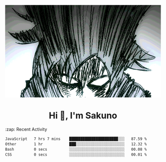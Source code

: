 <body>
<h1 align="center"></h1>
<br>
<div align="center">
<img width="auto" height="300" src="Img/mobFreakoutLonger.gif"/>
</div>
</div>
<h1 align="center">Hi 👋, I'm Sakuno</h1>
:zap: Recent Activity

<!--START_SECTION:waka-->

```txt
JavaScript   7 hrs 7 mins    ██████████████████████░░░   87.59 %
Other        1 hr            ███░░░░░░░░░░░░░░░░░░░░░░   12.32 %
Bash         0 secs          ░░░░░░░░░░░░░░░░░░░░░░░░░   00.08 %
CSS          0 secs          ░░░░░░░░░░░░░░░░░░░░░░░░░   00.01 %
```

<!--END_SECTION:waka-->
